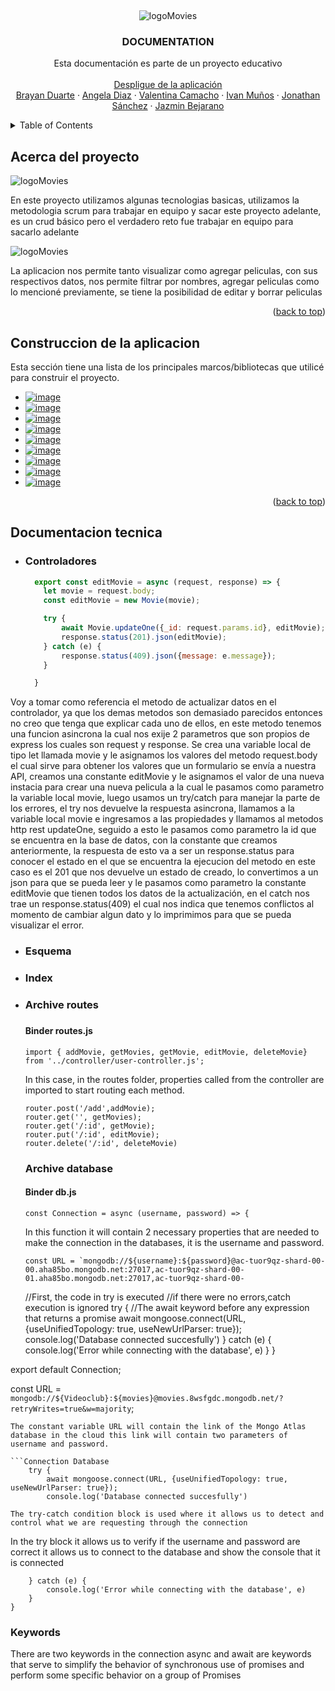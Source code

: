 <a name="readme-top"></a>


<!-- PROJECT LOGO -->
<br />
<div align="center">
  
  ![logoMovies](https://user-images.githubusercontent.com/50422794/215829613-62a22bd5-13d9-4949-8c5f-001a1c1bb7dd.png)

  
  <h3 align="center">DOCUMENTATION</h3>

  <p align="center">
    Esta documentación es parte de un proyecto educativo
    <br />
    <br />
    <a href="#">Despligue de la aplicación</a>
    <br />
    <a href="#">Brayan Duarte</a>
    ·
    <a href="https://github.com/AngelaDiaz20">Angela Diaz</a>
    ·
    <a href="#">Valentina Camacho</a>
    ·
    <a href="#">Ivan Muños</a>
    ·
    <a href="#">Jonathan Sánchez</a>
    ·
    <a href="#">Jazmin Bejarano</a>
  </p>
</div>

<!-- TABLE OF CONTENTS -->
<details>
  <summary>Table of Contents</summary>
  <ol>
    <li><a href="#Acerca-del-proyecto">Acerca del proyecto</a></li>
    <li><a href="#Construccion-de-la-aplicacion">Construcción de la aplicación</a></li>
    <li><a href="#Documentacion-tecnica">Documentación técnica</a></li>
  </ol>
</details>

<!-- ABOUT THE PROJECT -->
## Acerca del proyecto

![logoMovies](https://user-images.githubusercontent.com/50422794/215829613-62a22bd5-13d9-4949-8c5f-001a1c1bb7dd.png)

En este proyecto utilizamos algunas tecnologias basicas, utilizamos la metodologia scrum para trabajar en equipo y sacar este proyecto adelante, es un crud básico pero el verdadero reto fue trabajar en equipo para sacarlo adelante

![logoMovies](https://user-images.githubusercontent.com/50422794/215850146-7b181445-b245-4b1a-b488-820db067f12b.png)

La aplicacion nos permite tanto visualizar como agregar peliculas, con sus respectivos datos, nos permite filtrar por nombres, agregar peliculas como lo mencioné previamente, se tiene la posibilidad de editar y borrar peliculas

<p align="right">(<a href="#readme-top">back to top</a>)</p>

## Construccion de la aplicacion

Esta sección tiene una lista de los principales marcos/bibliotecas que utilicé para construir el proyecto.

* <a href="https://reactjs.org">![image](https://user-images.githubusercontent.com/50422794/211116164-7b79fadd-869a-43e3-8053-a224f080f9c2.png)</a>
* <a href="https://react-icons.github.io/react-icons/">![image](https://user-images.githubusercontent.com/50422794/211116212-ef61c9ba-9787-42f1-917d-b49a15a2d75c.png)</a>
* <a href="https://reactrouter.com/en/main">![image](https://user-images.githubusercontent.com/50422794/211116261-6cda0e56-0192-4c44-a9ec-7f7f921e1f79.png)</a>
* <a href="https://expressjs.com/es/">![image](https://user-images.githubusercontent.com/50422794/215832140-54a86230-4ede-459c-82e3-5c05ee219f10.png)</a>
* <a href="https://www.mongodb.com/">![image](https://user-images.githubusercontent.com/50422794/215832681-e822e2d6-ae97-4c63-9d0b-be6c36a2eda1.png)</a>
* <a href="https://nodejs.org/es/">![image](https://user-images.githubusercontent.com/50422794/215834151-4c767188-7bfa-406e-9967-9c07dc4f737f.png)</a>
* <a href="https://mui.com/">![image](https://user-images.githubusercontent.com/50422794/215833458-26ad6ecd-120d-4153-bd96-291f950f034c.png)</a>
* <a href="https://sweetalert2.github.io/#native_link#">![image](https://user-images.githubusercontent.com/50422794/215833564-1e1010ba-b3ce-4097-adac-6c5588a9e74a.png)</a>
* <a href="https://www.npmjs.com/package/axios">![image](https://user-images.githubusercontent.com/50422794/215833618-06eef285-0ac3-46be-ac0c-44bc311dc823.png)
</a>

<p align="right">(<a href="#readme-top">back to top</a>)</p>


## Documentacion tecnica
* <h3>Controladores</h3>
  
  ```javascript
    export const editMovie = async (request, response) => {
      let movie = request.body;
      const editMovie = new Movie(movie);

      try {
          await Movie.updateOne({_id: request.params.id}, editMovie);
          response.status(201).json(editMovie);
      } catch (e) {
          response.status(409).json({message: e.message});
      }

    }
  ```
  
Voy a tomar como referencia el metodo de actualizar datos en el controlador, ya que los demas metodos son demasiado parecidos entonces no creo que tenga que explicar cada uno de ellos, en este metodo tenemos una funcion asincrona la cual nos exije 2 parametros que son propios de express los cuales son request y response. Se crea una variable local de tipo let llamada movie y le asignamos los valores del metodo request.body el cual sirve para obtener los valores que un formulario se envía a nuestra API, creamos una constante editMovie y le asignamos el valor de una nueva instacia para crear una nueva pelicula a la cual le pasamos como parametro la variable local movie, luego usamos un try/catch para manejar la parte de los errores, el try nos devuelve la respuesta asincrona, llamamos a la variable local movie e ingresamos a las propiedades y llamamos al metodos http rest updateOne, seguido a esto le pasamos como parametro la id que se encuentra en la base de datos, con la constante que creamos anteriormente, la respuesta de esto va a ser un response.status para conocer el estado en el que se encuentra la ejecucion del metodo en este caso es el 201 que nos devuelve un estado de creado, lo convertimos a un json para que se pueda leer y le pasamos como parametro la constante editMovie que tienen todos los datos de la actualización, en el catch nos trae un response.status(409) el cual nos indica que tenemos conflictos al momento de cambiar algun dato y lo imprimimos para que se pueda visualizar el error.
  
* <h3>Esquema</h3>

* <h3>Index</h3>

* <h3>Archive routes<h3/>

  <h4>Binder routes.js</h4>

  ```routes
  import { addMovie, getMovies, getMovie, editMovie, deleteMovie} from '../controller/user-controller.js';
  ```
  In this case, in the routes folder, properties called from the controller are imported to start routing each method.

  ```methods 
  router.post('/add',addMovie);
  router.get('', getMovies);
  router.get('/:id', getMovie);
  router.put('/:id', editMovie);
  router.delete('/:id', deleteMovie)
  ```

  <h3>Archive  database</h3>

  <h4>Binder db.js</h4>

  ```Connection Database
  const Connection = async (username, password) => {
  ```
  In this function it will contain 2 necessary properties that are needed to make the connection in the databases, it is the username and password.

  ```Connection Database
  const URL = `mongodb://${username}:${password}@ac-tuor9qz-shard-00-00.aha85bo.mongodb.net:27017,ac-tuor9qz-shard-00-01.aha85bo.mongodb.net:27017,ac-tuor9qz-shard-00-
  ```
    //First, the code in try is executed
    //if there were no errors,catch execution is ignored
    try {
        //The await keyword before any expression that returns a promise
        await mongoose.connect(URL, {useUnifiedTopology: true, useNewUrlParser: true});
        console.log('Database connected succesfully')
    } catch (e) {
        console.log('Error while connecting with the database', e)
    }
}

export default Connection;

  const URL = `mongodb://${Videoclub}:${movies}@movies.8wsfgdc.mongodb.net/?retryWrites=true&w=majority`;
  ```
  The constant variable URL will contain the link of the Mongo Atlas database in the cloud this link will contain two parameters of username and password.

  ```Connection Database
      try {
          await mongoose.connect(URL, {useUnifiedTopology: true, useNewUrlParser: true});
          console.log('Database connected succesfully')
  ``` 

  ```Try-catch
  The try-catch condition block is used where it allows us to detect and control what we are requesting through the connection
  ``` 

  In the try block it allows us to verify if the username and password are correct it allows us to connect to the database and show the console that it is connected

  ```Connection Database
      } catch (e) {
          console.log('Error while connecting with the database', e)
      }
  }
  ```


  ### Keywords
  There are two keywords in the connection async and await are keywords that serve to simplify the behavior of synchronous use of promises and perform some specific   behavior on a group of Promises
